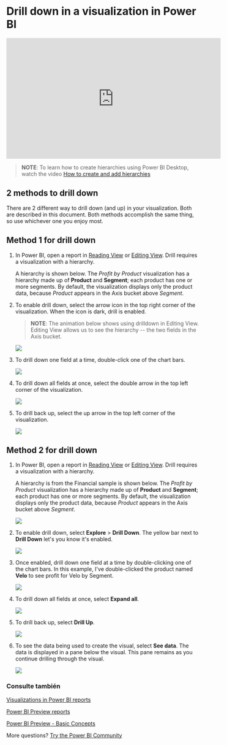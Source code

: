 <properties
   pageTitle="Drill down in a visualization in Power BI"
   description="This document shows how to drill down in a visualization in Microsoft Power BI service and Power BI Desktop."
   services="powerbi"
   documentationCenter=""
   authors="mihart"
   manager="mblythe"
   backup=""
   editor=""
   tags=""
   qualityFocus="no"
   qualityDate=""/>

<tags
   ms.service="powerbi"
   ms.devlang="NA"
   ms.topic="article"
   ms.tgt_pltfrm="NA"
   ms.workload="powerbi"
   ms.date="10/08/2016"
   ms.author="mihart"/>

# Drill down in a visualization in Power BI

  <iframe width="560" height="315" src="https://www.youtube.com/embed/MNAaHw4PxzE?list=PL1N57mwBHtN0JFoKSR0n-tBkUJHeMP2cP" frameborder="0" allowfullscreen></iframe>

  ><bpt id="p1">**</bpt>NOTE<ept id="p1">**</ept>: To learn how to create hierarchies using Power BI Desktop, watch the video <bpt id="p2">[</bpt>How to create and add hierarchies<ept id="p2">](https://youtu.be/q8WDUAiTGeU)</ept>

##  2 methods to drill down
There are 2 different way to drill down (and up) in your visualization.  Both are described in this document. Both methods accomplish the same thing, so use whichever one you enjoy most.

## Method 1 for drill down

1.  In Power BI, open a report in <bpt id="p1">[</bpt>Reading View<ept id="p1">](powerbi-service-open-a-report-in-reading-view.md)</ept> or <bpt id="p2">[</bpt>Editing View<ept id="p2">](powerbi-service-go-from-reading-view-to-editing-view.md)</ept>. Drill requires a visualization with a hierarchy. 

    A hierarchy is shown below.  The <bpt id="p1">*</bpt>Profit by Product <ept id="p1">*</ept>visualization has a hierarchy made up of <bpt id="p2">**</bpt>Product <ept id="p2">**</ept>and <bpt id="p3">**</bpt>Segment<ept id="p3">**</ept>; each product has one or more segments. By default, the visualization displays only the product data, because <bpt id="p1">*</bpt>Product <ept id="p1">*</ept>appears in the Axis bucket above <bpt id="p2">*</bpt>Segment<ept id="p2">*</ept>.

2.  To enable drill down, select the arrow icon in the top right corner of the visualization. When the icon is dark, drill is enabled.

    ><bpt id="p1">**</bpt>NOTE<ept id="p1">**</ept>: The animation below shows using drilldown in Editing View.  Editing View allows us to see the hierarchy -- the two fields in the Axis bucket.

    ![](media/powerbi-service-drill-down-in-a-visualization/PBI_drilldown.png)

3.  To drill down one field at a time, double-click one of the chart bars. 

    ![](media/powerbi-service-drill-down-in-a-visualization/drillGA.gif)

4.  To drill down all fields at once, select the double arrow in the top left corner of the visualization.

    ![](media/powerbi-service-drill-down-in-a-visualization/PBI_drillAll.png)

5.  To drill back up, select the up arrow in the top left corner of the visualization.

    ![](media/powerbi-service-drill-down-in-a-visualization/PBI_drillup2.png)


## Method 2 for drill down


1.  In Power BI, open a report in <bpt id="p1">[</bpt>Reading View<ept id="p1">](powerbi-service-open-a-report-in-reading-view.md)</ept> or <bpt id="p2">[</bpt>Editing View<ept id="p2">](powerbi-service-go-from-reading-view-to-editing-view.md)</ept>. Drill requires a visualization with a hierarchy. 

    A hierarchy is from the Financial sample is shown below.  The <bpt id="p1">*</bpt>Profit by Product <ept id="p1">*</ept>visualization has a hierarchy made up of <bpt id="p2">**</bpt>Product <ept id="p2">**</ept>and <bpt id="p3">**</bpt>Segment<ept id="p3">**</ept>; each product has one or more segments. By default, the visualization displays only the product data, because <bpt id="p1">*</bpt>Product <ept id="p1">*</ept>appears in the Axis bucket above <bpt id="p2">*</bpt>Segment<ept id="p2">*</ept>.

    ![](media/powerbi-service-drill-down-in-a-visualization/power-bi-drill-menu.png)

2.  To enable drill down, select <bpt id="p1">**</bpt>Explore<ept id="p1">**</ept><ph id="ph1"> &gt; </ph><bpt id="p2">**</bpt>Drill Down<ept id="p2">**</ept>. The yellow bar next to <bpt id="p1">**</bpt>Drill Down<ept id="p1">**</ept> let's you know it's enabled.  

    ![](media/powerbi-service-drill-down-in-a-visualization/power-bi-enable-drill.png)

3.  Once enabled, drill down one field at a time by double-clicking one of the chart bars. In this example, I've double-clicked the product named <bpt id="p1">**</bpt>Velo<ept id="p1">**</ept> to see profit for Velo by Segment.

    ![](media/powerbi-service-drill-down-in-a-visualization/power-bi-drilldown.png)

4.  To drill down all fields at once, select <bpt id="p1">**</bpt>Expand all<ept id="p1">**</ept>.

    ![](media/powerbi-service-drill-down-in-a-visualization/power-bi-expand-all.png)

5.  To drill back up, select <bpt id="p1">**</bpt>Drill Up<ept id="p1">**</ept>.

    ![](media/powerbi-service-drill-down-in-a-visualization/power-bi-drill-up.png)

6.  To see the data being used to create the visual, select <bpt id="p1">**</bpt>See data<ept id="p1">**</ept>. The data is displayed in a pane below the visual. This pane remains as you continue drilling through the visual.

    ![](media/powerbi-service-drill-down-in-a-visualization/power-bi-see-data.png)


### Consulte también

[Visualizations in Power BI reports](powerbi-service-visualizations-for-reports.md)

[Power BI Preview reports](powerbi-service-reports.md)

[Power BI Preview - Basic Concepts](powerbi-service-basic-concepts.md)

More questions? [Try the Power BI Community](http://community.powerbi.com/)

